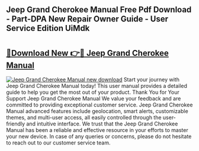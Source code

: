 ## Jeep Grand Cherokee Manual Free Pdf Download - Part-DPA New Repair Owner Guide - User Service Edition UiMdk

# <h2><a href="http://bc32018.oget.top/?id=Jeep+Grand+Cherokee+Manual">🔗Download New 👉🔴 Jeep Grand Cherokee Manual</a></h2>

[![Jeep Grand Cherokee Manual new download](https://i.imgur.com/5g1atiW.png)](http://bc32018.oget.top/?id=Jeep+Grand+Cherokee+Manual)
Start your journey with Jeep Grand Cherokee Manual today! This user manual provides a detailed guide to help you get the most out of your product. Thank You for Your Support Jeep Grand Cherokee Manual We value your feedback and are committed to providing exceptional customer service. Jeep Grand Cherokee Manual advanced features include geolocation, smart alerts, customizable themes, and multi-user access, all easily controlled through the user-friendly and intuitive interface. We trust that the Jeep Grand Cherokee Manual has been a reliable and effective resource in your efforts to master your new device. In case of any queries or concerns, please do not hesitate to reach out to our customer service team.
